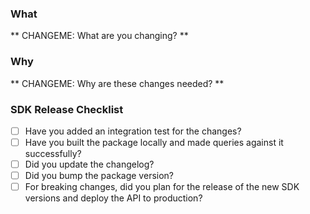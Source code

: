 ### What

** CHANGEME: What are you changing? **

### Why

** CHANGEME: Why are these changes needed? **

### SDK Release Checklist

- [ ] Have you added an integration test for the changes?
- [ ] Have you built the package locally and made queries against it successfully?
- [ ] Did you update the changelog?
- [ ] Did you bump the package version?
- [ ] For breaking changes, did you plan for the release of the new SDK versions and deploy the API to production?
